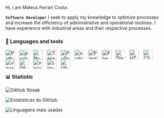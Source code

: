  Hi, i am Mateus Ferrari Costa.


**`Software Developer`**
I seek to apply my knowledge to optimize processes and
increase the efficiency of administrative and operational routines.
I have experience with industrial areas and their respective
processes.

### 🤖 Languages ​​and tools

<img 
    align="left" 
    alt="Python" 
    title="Python"
    width="30px" 
    style="padding-right: 10px;" 
    src="https://cdn.jsdelivr.net/gh/devicons/devicon@latest/icons/python/python-original.svg" 
/>

<img align="left" 
    alt="pycharm" 
    title="pycharm"
    width="30px" 
    style="padding-right: 10px;" 
src="https://cdn.jsdelivr.net/gh/devicons/devicon@latest/icons/pycharm/pycharm-original.svg" />
        
<img 
  align="left" 
    alt="Numpy" 
    title="Numpy"
    width="30px" 
    style="padding-right: 10px;" 
src="https://cdn.jsdelivr.net/gh/devicons/devicon@latest/icons/numpy/numpy-original.svg" />
          
<img 
align="left" 
    alt="TensorFlow" 
    title="tensorflow"
    width="30px" 
    style="padding-right: 10px;" 
src="https://cdn.jsdelivr.net/gh/devicons/devicon@latest/icons/tensorflow/tensorflow-original.svg" />
          
<img 
align="left" 
    alt="PyTorch" 
    title="PyTorch"
    width="30px" 
    style="padding-right: 10px;" 
src="https://cdn.jsdelivr.net/gh/devicons/devicon@latest/icons/pytorch/pytorch-original.svg" />
            
<img 
align="left" 
    alt="scikitlearn" 
    title="scikitlearn"
    width="30px" 
    style="padding-right: 10px;" 
src="https://cdn.jsdelivr.net/gh/devicons/devicon@latest/icons/scikitlearn/scikitlearn-original.svg" />
          
<img 
 align="left" 
    alt="Pandas" 
    title="Pandas"
    width="30px" 
    style="padding-right: 10px;" 
src="https://cdn.jsdelivr.net/gh/devicons/devicon@latest/icons/pandas/pandas-original.svg" />
              

<img 
align="left" 
    alt="Flask" 
    title="Flask"
    width="30px" 
    style="padding-right: 10px;" 
src="https://cdn.jsdelivr.net/gh/devicons/devicon@latest/icons/flask/flask-original.svg" />
          

<img 
align="left" 
    alt="Django" 
    title="Django"
    width="30px" 
    style="padding-right: 10px;" 
src="https://cdn.jsdelivr.net/gh/devicons/devicon@latest/icons/django/django-plain-wordmark.svg" />
          

<img 
    align="left" 
    alt="HTML"
    title="HTML" 
    width="30px" 
    style="padding-right: 10px;" 
    src="https://cdn.jsdelivr.net/gh/devicons/devicon@latest/icons/html5/html5-original.svg" 
/>
<img 
    align="left" 
    alt="CSS" 
    title="CSS"
    width="30px" 
    style="padding-right: 10px;" d
    src="https://cdn.jsdelivr.net/gh/devicons/devicon@latest/icons/css3/css3-original.svg" 
/>
<img 
    align="left" 
    alt="JavaScript" 
    title="JavaScript"
    width="30px" 
    style="padding-right: 10px;" 
    src="https://cdn.jsdelivr.net/gh/devicons/devicon@latest/icons/javascript/javascript-original.svg" 
/>

    
<img 
    align="left" 
    alt="Git" 
    title="Git"
    width="30px" 
    style="padding-right: 10px;" 
    src="https://cdn.jsdelivr.net/gh/devicons/devicon@latest/icons/git/git-original.svg" 
/>


<img 
align="left" 
    alt="vscode" 
    title="vscode"
    width="30px" 
    style="padding-right: 10px;" 
src="https://cdn.jsdelivr.net/gh/devicons/devicon@latest/icons/vscode/vscode-original.svg" />
          

  <img 
   align="left" 
    alt="Linux" 
    title="Linux"
    width="30px" 
    style="padding-right: 10px;" 
   src="https://cdn.jsdelivr.net/gh/devicons/devicon@latest/icons/linux/linux-original.svg" />
               
    
   <img 
    align="left" 
    alt="Ubuntu" 
    title="Ubuntu"
    width="30px" 
    style="padding-right: 10px;"
    src="https://cdn.jsdelivr.net/gh/devicons/devicon@latest/icons/ubuntu/ubuntu-original.svg" />
               

<br/>
<br/>

<body>
            <i class="devicon-flask-original-wordmark"></i>
          <br/></body>

### 📊 Statistic
![GitHub Streak](https://streak-stats.demolab.com?user=Mfc2005a&theme=radical&date_format=j%20M%5B%20Y%5D)

![Estatísticas do GitHub](https://github-readme-stats.vercel.app/api?username=Mfc2005a&show_icons=true&theme=radical)

![Linguagens mais usadas](https://github-readme-stats.vercel.app/api/top-langs/?username=Mfc2005a&layout=compact&theme=radical)






